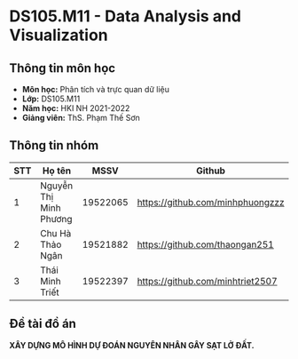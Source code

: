 # DS105.M11 - Data Analysis and Visualization

## Thông tin môn học
* **Môn học:** Phân tích và trực quan dữ liệu 
* **Lớp:** DS105.M11
* **Năm học:** HKI NH 2021-2022
* **Giảng viên:** ThS. Phạm Thế Sơn

## Thông tin nhóm
STT | Họ tên | MSSV | Github
--- | -------|------|--------
1 | Nguyễn Thị Minh Phương | 19522065 | https://github.com/minhphuongzzz
2 | Chu Hà Thảo Ngân | 19521882 | https://github.com/thaongan251
3 | Thái Minh Triết | 19522397 | https://github.com/minhtriet2507


## Đề tài đồ án
**XÂY DỰNG MÔ HÌNH DỰ ĐOÁN NGUYÊN NHÂN GÂY SẠT LỞ ĐẤT.**